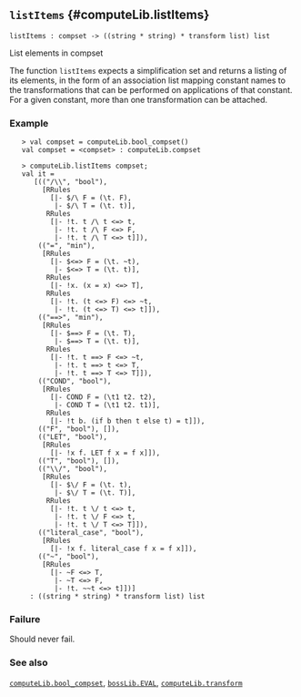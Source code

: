 ## `listItems` {#computeLib.listItems}


```
listItems : compset -> ((string * string) * transform list) list
```



List elements in compset


The function `listItems` expects a simplification set and returns a
listing of its elements, in the form of an association list mapping
constant names to the transformations that can be performed on
applications of that constant. For a given constant, more than one
transformation can be attached.



### Example

    
       > val compset = computeLib.bool_compset()
       val compset = <compset> : computeLib.compset
    
       > computeLib.listItems compset;
       val it =
          [(("/\\", "bool"),
            [RRules
              [|- $/\ F = (\t. F),
               |- $/\ T = (\t. t)],
             RRules
              [|- !t. t /\ t <=> t,
               |- !t. t /\ F <=> F,
               |- !t. t /\ T <=> t]]),
           (("=", "min"),
            [RRules
              [|- $<=> F = (\t. ~t),
               |- $<=> T = (\t. t)],
             RRules
              [|- !x. (x = x) <=> T],
             RRules
              [|- !t. (t <=> F) <=> ~t,
               |- !t. (t <=> T) <=> t]]),
           (("==>", "min"),
            [RRules
              [|- $==> F = (\t. T),
               |- $==> T = (\t. t)],
             RRules
              [|- !t. t ==> F <=> ~t,
               |- !t. t ==> t <=> T,
               |- !t. t ==> T <=> T]]),
           (("COND", "bool"),
            [RRules
              [|- COND F = (\t1 t2. t2),
               |- COND T = (\t1 t2. t1)],
             RRules
              [|- !t b. (if b then t else t) = t]]),
           (("F", "bool"), []),
           (("LET", "bool"),
            [RRules
              [|- !x f. LET f x = f x]]),
           (("T", "bool"), []),
           (("\\/", "bool"),
            [RRules
              [|- $\/ F = (\t. t),
               |- $\/ T = (\t. T)],
             RRules
              [|- !t. t \/ t <=> t,
               |- !t. t \/ F <=> t,
               |- !t. t \/ T <=> T]]),
           (("literal_case", "bool"),
            [RRules
              [|- !x f. literal_case f x = f x]]),
           (("~", "bool"),
            [RRules
              [|- ~F <=> T,
               |- ~T <=> F,
               |- !t. ~~t <=> t]])]
         : ((string * string) * transform list) list
    

### Failure

Should never fail.

### See also

[`computeLib.bool_compset`](#computeLib.bool_compset), [`bossLib.EVAL`](#bossLib.EVAL), [`computeLib.transform`](#computeLib.transform)

